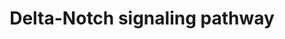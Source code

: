 ---
annotations:
- id: PW:0000204
  parent: signaling pathway
  type: Pathway Ontology
  value: Notch signaling pathway
authors:
- A.Pandey
- MaintBot
- AlexanderPico
- Christine Chichester
- Eweitz
description: 'There are 4 Notch receptors in humans (Notch 1-4) that bind to a family
  of 5 ligands (Jagged 1 and 2 and Delta-like 1-3). The Notch receptors are expressed
  on the cell surface as heterodimeric proteins and their ligands are also membrane-bound.
  Signaling through the Notch receptors is triggered by ligand-binding that induces
  cleavage of the extracellular domain by an ADAM family metalloprotease followed
  by a cleavage within the transmembrane domain by gamma secretase complex. The second
  cleavage leads to translocation of the cytosolic domain of Notch receptors into
  the nucleus. Notch proteins are important in lineage specification and stem cell
  maintenance. Aberrant Notch signaling has been linked to a number of malignancies
  including leukemias, lymphomas and carcinomas of the breast, skin, lung, cervix
  and kidneys.  Source: NetPath http://www.netpath.org/pathways?path_id=NetPath_3'
last-edited: 2021-05-23
organisms:
- Mus musculus
redirect_from:
- /index.php/Pathway:WP265
- /instance/WP265
revision: null
schema-jsonld:
- '@context': https://schema.org/
  '@id': https://wikipathways.github.io/pathways/WP265.html
  '@type': Dataset
  creator:
    '@type': Organization
    name: WikiPathways
  description: 'There are 4 Notch receptors in humans (Notch 1-4) that bind to a family
    of 5 ligands (Jagged 1 and 2 and Delta-like 1-3). The Notch receptors are expressed
    on the cell surface as heterodimeric proteins and their ligands are also membrane-bound.
    Signaling through the Notch receptors is triggered by ligand-binding that induces
    cleavage of the extracellular domain by an ADAM family metalloprotease followed
    by a cleavage within the transmembrane domain by gamma secretase complex. The
    second cleavage leads to translocation of the cytosolic domain of Notch receptors
    into the nucleus. Notch proteins are important in lineage specification and stem
    cell maintenance. Aberrant Notch signaling has been linked to a number of malignancies
    including leukemias, lymphomas and carcinomas of the breast, skin, lung, cervix
    and kidneys.  Source: NetPath http://www.netpath.org/pathways?path_id=NetPath_3'
  keywords:
  - 1700023B02Rik
  - Adam10
  - Adam17
  - Akt1
  - Aph1b
  - App
  - Ascl1
  - Cdk2
  - Cntf
  - Cntfr
  - Cntn1
  - Cul1
  - Dll1
  - Dll4
  - Dtx1
  - Egf
  - Egfr
  - Ep300
  - Fbxw7
  - Fhl1
  - Furin
  - Gm15429
  - Gm9840
  - Gsk3b
  - Hdac1
  - Hdac2
  - Hes1
  - Hes5
  - Hes6
  - Hey1
  - Hey2
  - Hivep3
  - Itch
  - Jag1
  - Jag2
  - Jak2
  - Jun
  - Lck
  - Lef1
  - Lfng
  - MAGEA1
  - Maml1
  - Maml2
  - Maml3
  - Mapk1
  - Mapk3
  - Mef2c
  - Mfng
  - Ncor1
  - Ncor2
  - Ncstn
  - Nfkbia
  - Notch1
  - Notch2
  - Notch3
  - Notch4
  - Nov
  - Numb
  - Numbl
  - PCAF
  - PSENEN
  - Pik3r1
  - Pik3r2
  - Pofut1
  - Psen1
  - Psen2
  - Rbpj
  - Rela
  - Ring1
  - SKP1A
  - SNW1
  - Sap30
  - Sin3a
  - Skp2
  - Smad1
  - Smad3
  - Smad4
  - Spen
  - Stat3
  - Tcfe2a
  - Tle1
  - Trp53
  - Wdr12
  - Yy1
  - Zfpm1
  license: CC0
  name: Delta-Notch signaling pathway
seo: CreativeWork
title: Delta-Notch signaling pathway
wpid: WP265
---